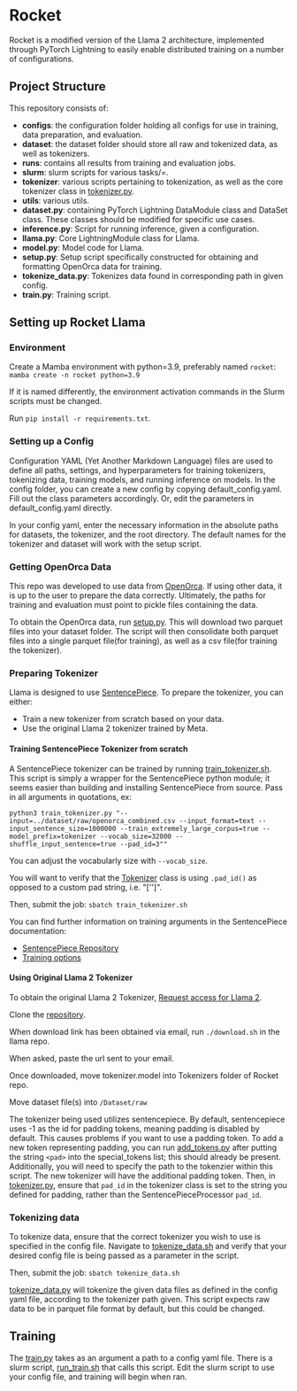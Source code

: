 # Rocket

Rocket is a modified version of the Llama 2 architecture, implemented through PyTorch Lightning to easily enable distributed training on a number of configurations.

## Project Structure

This repository consists of:

- **configs**: the configuration folder holding all configs for use in training, data preparation, and evaluation.
- **dataset**: the dataset folder should store all raw and tokenized data, as well as tokenizers.
- **runs**: contains all results from training and evaluation jobs.
- **slurm**: slurm scripts for various tasks/=.
- **tokenizer**: various scripts pertaining to tokenization, as well as the core tokenizer class in [tokenizer.py](./tokenizer/tokenizer.py).
- **utils**: various utils.
- **dataset.py**: containing PyTorch Lightning DataModule class and DataSet class. These classes should be modified for specific use cases.
- **inference.py**: Script for running inference, given a configuration.
- **llama.py**: Core LightningModule class for Llama.
- **model.py**: Model code for Llama.
- **setup.py**: Setup script specifically constructed for obtaining and formatting OpenOrca data for training.
- **tokenize_data.py**: Tokenizes data found in corresponding path in given config.
- **train.py**: Training script.

## Setting up Rocket Llama

### Environment

Create a Mamba environment with python=3.9, preferably named ```rocket```:
```mamba create -n rocket python=3.9```

If it is named differently, the environment activation commands in the Slurm scripts must be changed.

Run ```pip install -r requirements.txt```.

### Setting up a Config

Configuration YAML (Yet Another Markdown Language) files are used to define all paths, settings, and hyperparameters for training tokenizers, tokenizing data, training models, and running inference on models. In the config folder, you can create a new config by copying default_config.yaml. Fill out the class parameters accordingly. Or, edit the parameters in default_config.yaml directly.

In your config yaml, enter the necessary information in the absolute paths for datasets, the tokenizer, and the root directory. The default names for the tokenizer and dataset will work with the setup script.

### Getting OpenOrca Data

This repo was developed to use data from [OpenOrca](https://huggingface.co/datasets/Open-Orca/OpenOrca). If using other data, it is up to the user to prepare the data correctly. Ultimately, the paths for training and evaluation must point to pickle files containing the data.

To obtain the OpenOrca data, run [setup.py](./setup.py). This will download two parquet files into your dataset folder. The script will then consolidate both parquet files into a single parquet file(for training), as well as a csv file(for training the tokenizer).

### Preparing Tokenizer

Llama is designed to use [SentencePiece](https://github.com/google/sentencepiece). To prepare the tokenizer, you can either:

- Train a new tokenizer from scratch based on your data.
- Use the original Llama 2 tokenizer trained by Meta.

#### Training SentencePiece Tokenizer from scratch

A SentencePiece tokenizer can be trained by running [train_tokenizer.sh](./slurm/train_tokenizer.sh). This script is simply a wrapper for the SentencePiece python module; it seems easier than building and installing SentencePiece from source. Pass in all arguments in quotations, ex:

```python3 train_tokenizer.py "--input=../dataset/raw/openorca_combined.csv --input_format=text --input_sentence_size=1000000 --train_extremely_large_corpus=true --model_prefix=tokenizer --vocab_size=32000 --shuffle_input_sentence=true --pad_id=3""```

You can adjust the vocabularly size with `--vocab_size`.

You will want to verify that the [Tokenizer](./tokenizer/tokenizer.py) class is using ```.pad_id()``` as opposed to a custom pad string, i.e. "['<pad>']".

Then, submit the job:
```sbatch train_tokenizer.sh```

You can find further information on training arguments in the SentencePiece documentation: 
- [SentencePiece Repository](https://github.com/google/sentencepiece)
- [Training options](https://github.com/google/sentencepiece/blob/master/doc/options.md)

#### Using Original Llama 2 Tokenizer

To obtain the original Llama 2 Tokenizer, [Request access for Llama 2](https://ai.meta.com/resources/models-and-libraries/llama-downloads/).

Clone the [repository](https://github.com/facebookresearch/llama).

When download link has been obtained via email, run `./download.sh` in the llama repo.

When asked, paste the url sent to your email.

Once downloaded, move tokenizer.model into Tokenizers folder of Rocket repo.

Move dataset file(s) into `/Dataset/raw`

The tokenizer being used utilizes sentencepiece. By default, sentencepiece uses -1 as the id for padding tokens, meaning padding is disabled by default. This causes problems if you want to use a padding token. To add a new token representing padding, you can run [add_tokens.py](./tokenizer/add_tokens.py) after putting the string `<pad>` into the special_tokens list; this should already be present. Additionally, you will need to specify the path to the tokenzier within this script. The new tokenizer will have the additional padding token. Then, in [tokenizer.py](./tokenizer/tokenizer.py), ensure that `pad_id` in the tokenizer class is set to the string you defined for padding, rather than the SentencePieceProcessor `pad_id`.

### Tokenizing data

To tokenize data, ensure that the correct tokenizer you wish to use is specified in the config file. Navigate to [tokenize_data.sh](./slurm/tokenize_data.sh) and verify that your desired config file is being passed as a parameter in the script. 

Then, submit the job:
```sbatch tokenize_data.sh```

[tokenize_data.py](./tokenize_data.py) will tokenize the given data files as defined in the config yaml file, according to the tokenizer path given. This script expects raw data to be in parquet file format by default, but this could be changed.


## Training

The [train.py](./train.py) takes as an argument a path to a config yaml file. There is a slurm script, [run_train.sh](./slurm/run_train.sh) that calls this script. Edit the slurm script to use your config file, and training will begin when ran.

